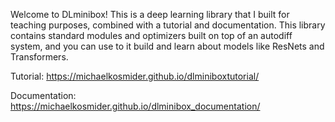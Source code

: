 Welcome to DLminibox! This is a deep learning library that I built for teaching purposes, combined with a tutorial and documentation. This library contains standard modules and optimizers built on top of an autodiff system, and you can use to it build and learn about models like ResNets and Transformers. 

Tutorial: https://michaelkosmider.github.io/dlminiboxtutorial/

Documentation: https://michaelkosmider.github.io/dlminibox_documentation/
